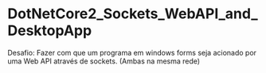 # DotNetCore2_Sockets_WebAPI_and_DesktopApp
Desafio: Fazer com que um programa em windows forms seja acionado por uma Web API através de sockets. (Ambas na mesma rede)
